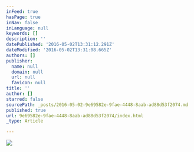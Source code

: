 ```yaml
---
inFeed: true
hasPage: true
inNav: false
inLanguage: null
keywords: []
description: ''
datePublished: '2016-05-02T13:31:12.291Z'
dateModified: '2016-05-02T13:31:08.665Z'
authors: []
publisher:
  name: null
  domain: null
  url: null
  favicon: null
title: ''
author: []
starred: false
sourcePath: _posts/2016-05-02-9e69582e-9fae-4448-8aab-ad88d53f2074.md
published: true
url: 9e69582e-9fae-4448-8aab-ad88d53f2074/index.html
_type: Article

---
```

![](https://the-grid-user-content.s3-us-west-2.amazonaws.com/36a07498-1d02-42f1-973a-725473ecdb47.jpg)
